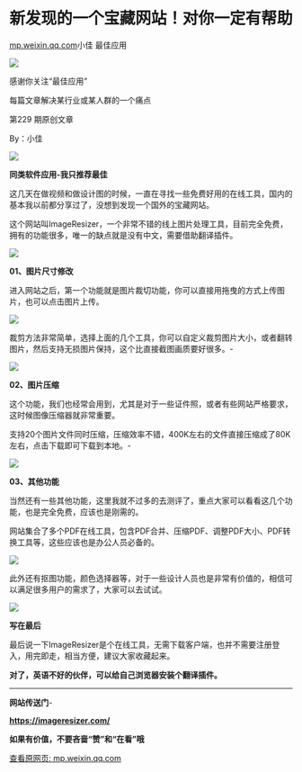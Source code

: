 # 新发现的一个宝藏网站！对你一定有帮助

[mp.weixin.qq.com](http://mp.weixin.qq.com/s?__biz=MzAwOTM2ODQ0Mg==&mid=2247492553&idx=1&sn=6dcd3540e0d43ab5ead79083941bba94&chksm=9b6205dcac158cca0a59c8cc889d7547b587d528fb1403c14a8062682736601ccfed539ba376&mpshare=1&scene=1&srcid=1220Oc728VVr5Til6nxsd6Vi&sharer_sharetime=1639977233490&sharer_shareid=b7c991d3cd23094f535ad602a652c37b#rd)小佳 最佳应用

![](https://image.cubox.pro/article/2021111015295853707/63883.jpg)

感谢你关注“最佳应用”

每篇文章解决某行业或某人群的一个痛点

第229 期原创文章

By：小佳

![](https://image.cubox.pro/article/2021111015295863209/50299.jpg)

**同类软件应用-我只推荐最佳**

这几天在做视频和做设计图的时候，一直在寻找一些免费好用的在线工具，国内的基本我以前都分享过了，没想到发现一个国外的宝藏网站。

这个网站叫ImageResizer，一个非常不错的线上图片处理工具，目前完全免费，拥有的功能很多，唯一的缺点就是没有中文，需要借助翻译插件。

![](https://cubox.pro/c/filters:no_upscale()?imageUrl=https%3A%2F%2Fmmbiz.qpic.cn%2Fmmbiz_jpg%2F36TJjOrrNjIxHlT4AxHN40rLkDZiaGKqRrgiaxplZ2R9qfeCR3qB8lNUgLLBj2vU4uUTBwzgDeHcH8ib4T6y2lUKg%2F640%3Fwx_fmt%3Djpeg)

**01、图片尺寸修改**

进入网站之后，第一个功能就是图片裁切功能，你可以直接用拖曳的方式上传图片，也可以点击图片上传。

![](https://cubox.pro/c/filters:no_upscale()?imageUrl=https%3A%2F%2Fmmbiz.qpic.cn%2Fmmbiz_png%2F36TJjOrrNjIxHlT4AxHN40rLkDZiaGKqRo5BOIPCibkG1kOWBNuDVY6qR9iaRbQq6kaCpH0PhuzYbLRMKDqXE5P1Q%2F640%3Fwx_fmt%3Dpng)

裁剪方法非常简单，选择上面的几个工具，你可以自定义裁剪图片大小，或者翻转图片，然后支持无损图片保持，这个比直接截图画质要好很多。-

![](https://cubox.pro/c/filters:no_upscale()?imageUrl=https%3A%2F%2Fmmbiz.qpic.cn%2Fmmbiz_png%2F36TJjOrrNjIxHlT4AxHN40rLkDZiaGKqR2hGo1kibznYxDID5RWKawtbejUo33WXib5xOyD53kqZiavbRqD25XF4Jg%2F640%3Fwx_fmt%3Dpng)

**02、图片压缩**

这个功能，我们也经常会用到，尤其是对于一些证件照，或者有些网站严格要求，这时候图像压缩器就非常重要。

支持20个图片文件同时压缩，压缩效率不错，400K左右的文件直接压缩成了80K左右，点击下载即可下载到本地。-

![](https://cubox.pro/c/filters:no_upscale()?imageUrl=https%3A%2F%2Fmmbiz.qpic.cn%2Fmmbiz_png%2F36TJjOrrNjIxHlT4AxHN40rLkDZiaGKqRsr6XNEKp2dxibGAO5xiaWVupiaBib6utcEibxds5Ay1NSicCO72ibfQOWmWfw%2F640%3Fwx_fmt%3Dpng)

**03、其他功能**

当然还有一些其他功能，这里我就不过多的去测评了，重点大家可以看看这几个功能，也是完全免费，应该也是刚需的。

网站集合了多个PDF在线工具，包含PDF合并、压缩PDF、调整PDF大小、PDF转换工具等，这些应该也是办公人员必备的。

![](https://cubox.pro/c/filters:no_upscale()?imageUrl=https%3A%2F%2Fmmbiz.qpic.cn%2Fmmbiz_png%2F36TJjOrrNjIxHlT4AxHN40rLkDZiaGKqRTkwjIibeSWNn4rH22GELmhxMQAzbTmgy7ccO6vCKVGWwIC5zlO490ibg%2F640%3Fwx_fmt%3Dpng)

此外还有抠图功能，颜色选择器等，对于一些设计人员也是非常有价值的，相信可以满足很多用户的需求了，大家可以去试试。

![](https://cubox.pro/c/filters:no_upscale()?imageUrl=https%3A%2F%2Fmmbiz.qpic.cn%2Fmmbiz_png%2F36TJjOrrNjIxHlT4AxHN40rLkDZiaGKqRztQqDV3uZqef0GYXJlBCAEykXAwvAbJiaLjASUTcRaiabPr9NfYzH4zg%2F640%3Fwx_fmt%3Dpng)

**写在最后**

最后说一下ImageResizer是个在线工具，无需下载客户端，也并不需要注册登入，用完即走，相当方便，建议大家收藏起来。

**对了，英语不好的伙伴，可以给自己浏览器安装个翻译插件。**

* * *

**网站传送门**-

**https://imageresizer.com/**

**如果有价值，不要吝啬“赞”和“在看”哦**

[查看原网页: mp.weixin.qq.com](http://mp.weixin.qq.com/s?__biz=MzAwOTM2ODQ0Mg==&mid=2247492553&idx=1&sn=6dcd3540e0d43ab5ead79083941bba94&chksm=9b6205dcac158cca0a59c8cc889d7547b587d528fb1403c14a8062682736601ccfed539ba376&mpshare=1&scene=1&srcid=1220Oc728VVr5Til6nxsd6Vi&sharer_sharetime=1639977233490&sharer_shareid=b7c991d3cd23094f535ad602a652c37b#rd)